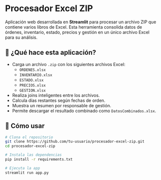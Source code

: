 # Procesador Excel ZIP

Aplicación web desarrollada en **Streamlit** para procesar un archivo ZIP que contiene varios libros de Excel. Esta herramienta consolida datos de órdenes, inventario, estado, precios y gestión en un único archivo Excel para su análisis.

## 🔧 ¿Qué hace esta aplicación?

- Carga un archivo `.zip` con los siguientes archivos Excel:
  - `ORDENES.xlsx`
  - `INVENTARIO.xlsx`
  - `ESTADO.xlsx`
  - `PRECIOS.xlsx`
  - `GESTION.xlsx`
- Realiza joins inteligentes entre los archivos.
- Calcula días restantes según fechas de orden.
- Muestra un resumen por responsable de gestión.
- Permite descargar el resultado combinado como `DatosCombinados.xlsx`.

## 🚀 Cómo usar

```bash
# Clona el repositorio
git clone https://github.com/tu-usuario/procesador-excel-zip.git
cd procesador-excel-zip

# Instala las dependencias
pip install -r requirements.txt

# Ejecuta la app
streamlit run app.py
